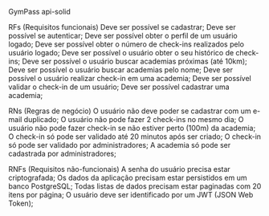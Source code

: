 
GymPass api-solid

RFs (Requisitos funcionais)
 Deve ser possível se cadastrar;
 Deve ser possível se autenticar;
 Deve ser possível obter o perfil de um usuário logado;
 Deve ser possível obter o número de check-ins realizados pelo usuário logado;
 Deve ser possível o usuário obter o seu histórico de check-ins;
 Deve ser possível o usuário buscar academias próximas (até 10km);
 Deve ser possível o usuário buscar academias pelo nome;
 Deve ser possível o usuário realizar check-in em uma academia;
 Deve ser possível validar o check-in de um usuário;
 Deve ser possível cadastrar uma academia;

RNs (Regras de negócio)
 O usuário não deve poder se cadastrar com um e-mail duplicado;
 O usuário não pode fazer 2 check-ins no mesmo dia;
 O usuário não pode fazer check-in se não estiver perto (100m) da academia;
 O check-in só pode ser validado até 20 minutos após ser criado;
 O check-in só pode ser validado por administradores;
 A academia só pode ser cadastrada por administradores;

RNFs (Requisitos não-funcionais)
 A senha do usuário precisa estar criptografada;
 Os dados da aplicação precisam estar persistidos em um banco PostgreSQL;
 Todas listas de dados precisam estar paginadas com 20 itens por página;
 O usuário deve ser identificado por um JWT (JSON Web Token);
